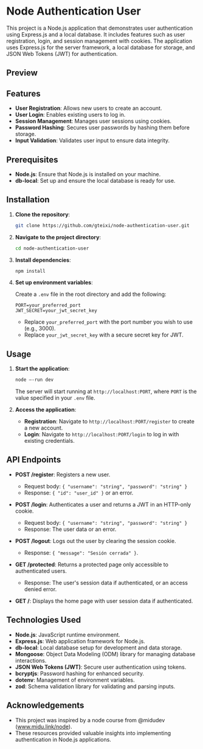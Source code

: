 # Node Authentication User

This project is a Node.js application that demonstrates user authentication using Express.js and a local database. It includes features such as user registration, login, and session management with cookies. The application uses Express.js for the server framework, a local database for storage, and JSON Web Tokens (JWT) for authentication.

## Preview



## Features

- **User Registration**: Allows new users to create an account.
- **User Login**: Enables existing users to log in.
- **Session Management**: Manages user sessions using cookies.
- **Password Hashing**: Secures user passwords by hashing them before storage.
- **Input Validation**: Validates user input to ensure data integrity.

## Prerequisites

- **Node.js**: Ensure that Node.js is installed on your machine.
- **db-local**: Set up and ensure the local database is ready for use.

## Installation

1. **Clone the repository**:

   ```bash
   git clone https://github.com/gteixi/node-authentication-user.git
   ```

2. **Navigate to the project directory**:

   ```bash
   cd node-authentication-user
   ```

3. **Install dependencies**:

   ```bash
   npm install
   ```

4. **Set up environment variables**:

   Create a `.env` file in the root directory and add the following:

   ```
   PORT=your_preferred_port
   JWT_SECRET=your_jwt_secret_key
   ```

   - Replace `your_preferred_port` with the port number you wish to use (e.g., 3000).
   - Replace `your_jwt_secret_key` with a secure secret key for JWT.

## Usage

1. **Start the application**:

   ```bash
   node —-run dev
   ```

   The server will start running at `http://localhost:PORT`, where `PORT` is the value specified in your `.env` file.

2. **Access the application**:

   - **Registration**: Navigate to `http://localhost:PORT/register` to create a new account.
   - **Login**: Navigate to `http://localhost:PORT/login` to log in with existing credentials.

## API Endpoints

- **POST /register**: Registers a new user.
  - Request body: `{ "username": "string", "password": "string" }`
  - Response: `{ "id": "user_id" }` or an error.

- **POST /login**: Authenticates a user and returns a JWT in an HTTP-only cookie.
  - Request body: `{ "username": "string", "password": "string" }`
  - Response: The user data or an error.

- **POST /logout**: Logs out the user by clearing the session cookie.
  - Response: `{ "message": "Sesión cerrada" }`.

- **GET /protected**: Returns a protected page only accessible to authenticated users.
  - Response: The user's session data if authenticated, or an access denied error.

- **GET /**: Displays the home page with user session data if authenticated.

## Technologies Used

- **Node.js**: JavaScript runtime environment.
- **Express.js**: Web application framework for Node.js.
- **db-local**: Local database setup for development and data storage.
- **Mongoose**: Object Data Modeling (ODM) library for managing database interactions.
- **JSON Web Tokens (JWT)**: Secure user authentication using tokens.
- **bcryptjs**: Password hashing for enhanced security.
- **dotenv**: Management of environment variables.
- **zod**: Schema validation library for validating and parsing inputs.

## Acknowledgements

- This project was inspired by a node course from @midudev (www.midu.link/node).
- These resources provided valuable insights into implementing authentication in Node.js applications.
